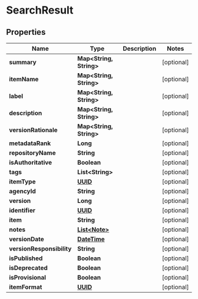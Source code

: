 
# SearchResult

## Properties
Name | Type | Description | Notes
------------ | ------------- | ------------- | -------------
**summary** | **Map&lt;String, String&gt;** |  |  [optional]
**itemName** | **Map&lt;String, String&gt;** |  |  [optional]
**label** | **Map&lt;String, String&gt;** |  |  [optional]
**description** | **Map&lt;String, String&gt;** |  |  [optional]
**versionRationale** | **Map&lt;String, String&gt;** |  |  [optional]
**metadataRank** | **Long** |  |  [optional]
**repositoryName** | **String** |  |  [optional]
**isAuthoritative** | **Boolean** |  |  [optional]
**tags** | **List&lt;String&gt;** |  |  [optional]
**itemType** | [**UUID**](UUID.md) |  |  [optional]
**agencyId** | **String** |  |  [optional]
**version** | **Long** |  |  [optional]
**identifier** | [**UUID**](UUID.md) |  |  [optional]
**item** | **String** |  |  [optional]
**notes** | [**List&lt;Note&gt;**](Note.md) |  |  [optional]
**versionDate** | [**DateTime**](DateTime.md) |  |  [optional]
**versionResponsibility** | **String** |  |  [optional]
**isPublished** | **Boolean** |  |  [optional]
**isDeprecated** | **Boolean** |  |  [optional]
**isProvisional** | **Boolean** |  |  [optional]
**itemFormat** | [**UUID**](UUID.md) |  |  [optional]



